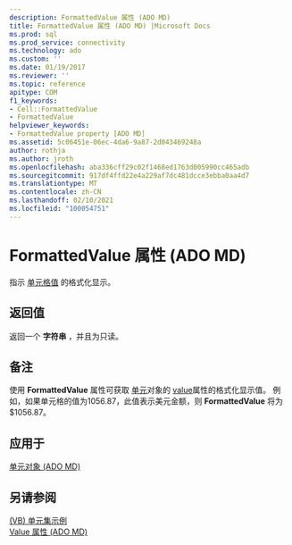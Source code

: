 ```yaml
---
description: FormattedValue 属性 (ADO MD)
title: FormattedValue 属性 (ADO MD) |Microsoft Docs
ms.prod: sql
ms.prod_service: connectivity
ms.technology: ado
ms.custom: ''
ms.date: 01/19/2017
ms.reviewer: ''
ms.topic: reference
apitype: COM
f1_keywords:
- Cell::FormattedValue
- FormattedValue
helpviewer_keywords:
- FormattedValue property [ADO MD]
ms.assetid: 5c06451e-06ec-4da6-9a87-2d043469248a
author: rothja
ms.author: jroth
ms.openlocfilehash: aba336cff29c02f1468ed1763d005990cc465adb
ms.sourcegitcommit: 917df4ffd22e4a229af7dc481dcce3ebba0aa4d7
ms.translationtype: MT
ms.contentlocale: zh-CN
ms.lasthandoff: 02/10/2021
ms.locfileid: "100054751"
---
```

# <a name="formattedvalue-property-ado-md"></a>FormattedValue 属性 (ADO MD)
指示 [单元格值](./cell-object-ado-md.md) 的格式化显示。  
  
## <a name="return-values"></a>返回值  
 返回一个 **字符串** ，并且为只读。  
  
## <a name="remarks"></a>备注  
 使用 **FormattedValue** 属性可获取 [单元](./cell-object-ado-md.md)对象的 [value](./value-property-ado-md.md)属性的格式化显示值。 例如，如果单元格的值为1056.87，此值表示美元金额，则 **FormattedValue** 将为 $1056.87。  
  
## <a name="applies-to"></a>应用于  
 [单元对象 (ADO MD)](./cell-object-ado-md.md)  
  
## <a name="see-also"></a>另请参阅  
 [ (VB) 单元集示例 ](./cellset-example-vb.md)   
 [Value 属性 (ADO MD)](./value-property-ado-md.md)